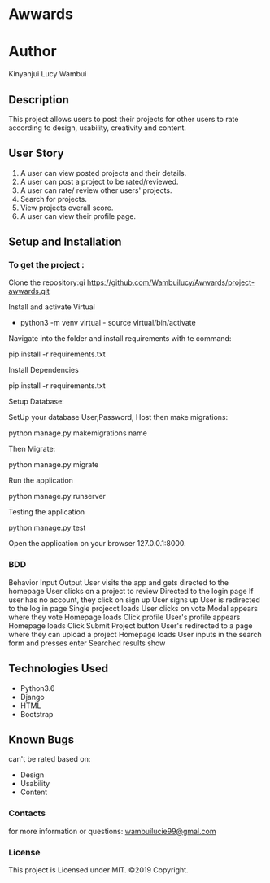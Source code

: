 # Awwards


# Author

Kinyanjui Lucy Wambui

## Description

This project allows users to post their projects for other users to rate according to design, usability, creativity and content.

## User Story

1. A user can view posted projects and their details.
2. A user can post a project to be rated/reviewed.
3. A user can rate/ review other users' projects.
4. Search for projects.
5. View projects overall score.
6. A user can view their profile page.

## Setup and Installation

### To get the project :

Clone the repository:gi
https://github.com/Wambuilucy/Awwards/project-awwards.git 

Install and activate Virtual

- python3 -m venv virtual - source virtual/bin/activate  

Navigate into the folder and install requirements with te command:

 pip install -r requirements.txt 

Install Dependencies

  pip install -r requirements.txt

Setup Database:

SetUp your database User,Password, Host then make migrations:

   python manage.py makemigrations name

Then Migrate:

 python manage.py migrate 

Run the application

 python manage.py runserver 

Testing the application

  python manage.py test

Open the application on your browser 127.0.0.1:8000.

### BDD

Behavior 	Input 	Output
User visits the app and gets directed to the homepage 	User clicks on a project to review 	Directed to the login page
If user has no account, they click on sign up 	User signs up 	User is redirected to the log in page
Single projecct loads 	User clicks on vote 	Modal appears where they vote
Homepage loads 	Click profile 	User's profile appears
Homepage loads 	Click Submit Project button 	User's redirected to a page where they can upload a project
Homepage loads 	User inputs in the search form and presses enter 	Searched results show

## Technologies Used

* Python3.6
* Django
* HTML
* Bootstrap

## Known Bugs

can't be rated based on:

* Design
* Usability
* Content

### Contacts

for more information or questions: wambuilucie99@gmal.com

### License

This project is Licensed under MIT. ©2019 Copyright.
